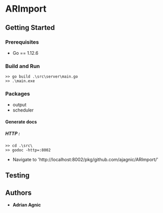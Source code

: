 # ARImport
## Getting Started
### Prerequisites
*   Go == 1.12.6
### Build and Run
```console
>> go build .\src\server\main.go
>> .\main.exe
```
### Packages
*   output
*   scheduler
#### Generate docs
##### HTTP :
```console
>> cd .\src\
>> godoc -http=:8002
```
*   Navigate to 'http://localhost:8002/pkg/github.com/ajagnic/ARImport/'
## Testing
## Authors
*   **Adrian Agnic**
